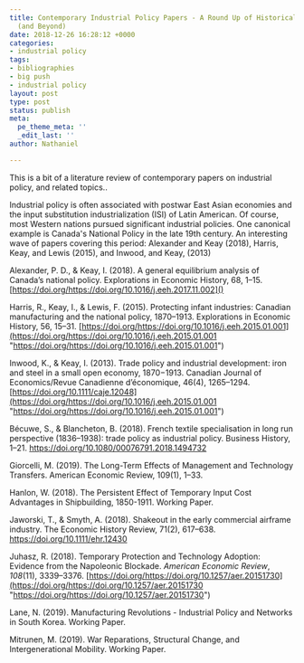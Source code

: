 ```yaml
---
title: Contemporary Industrial Policy Papers - A Round Up of Historical Case Studies
  (and Beyond)
date: 2018-12-26 16:28:12 +0000
categories:
- industrial policy
tags:
- bibliographies
- big push
- industrial policy
layout: post
type: post
status: publish
meta:
  pe_theme_meta: ''
  _edit_last: ''
author: Nathaniel

---
```


  
  
This is a bit of a literature review of contemporary papers on industrial policy, and related topics..  
  
Industrial policy is often associated with postwar East Asian economies and the input substitution industrialization (ISI) of Latin American. Of course, most Western nations pursued significant industrial policies. One canonical example is Canada's National Policy in the late 19th century. An interesting wave of papers covering this period: Alexander and Keay (2018), Harris, Keay, and Lewis (2015), and Inwood, and Keay, (2013)  
  
  
  
  
Alexander, P. D., & Keay, I. (2018). A general equilibrium analysis of Canada’s national policy. Explorations in Economic History, 68, 1–15. [https://doi.org/https://doi.org/10.1016/j.eeh.2017.11.002]()  
  
Harris, R., Keay, I., & Lewis, F. (2015). Protecting infant industries: Canadian manufacturing and the national policy, 1870–1913. Explorations in Economic History, 56, 15–31. [https://doi.org/https://doi.org/10.1016/j.eeh.2015.01.001](https://doi.org/https://doi.org/10.1016/j.eeh.2015.01.001 "https://doi.org/https://doi.org/10.1016/j.eeh.2015.01.001")  
  
Inwood, K., & Keay, I. (2013). Trade policy and industrial development: iron and steel in a small open economy, 1870−1913. Canadian Journal of Economics/Revue Canadienne d’économique, 46(4), 1265–1294. [https://doi.org/10.1111/caje.12048](https://doi.org/https://doi.org/10.1016/j.eeh.2015.01.001 "https://doi.org/https://doi.org/10.1016/j.eeh.2015.01.001")  
  
  
  
Bécuwe, S., & Blancheton, B. (2018). French textile specialisation in long run perspective (1836–1938): trade policy as industrial policy. Business History, 1–21. https://doi.org/10.1080/00076791.2018.1494732  
  
Giorcelli, M. (2019). The Long-Term Effects of Management and Technology Transfers. American Economic Review, 109(1), 1–33.  
  
Hanlon, W. (2018). The Persistent Effect of Temporary Input Cost Advantages in Shipbuilding, 1850-1911. Working Paper.  
  
  
  
Jaworski, T., & Smyth, A. (2018). Shakeout in the early commercial airframe industry. The Economic History Review, 71(2), 617–638. https://doi.org/10.1111/ehr.12430  
  
Juhasz, R. (2018). Temporary Protection and Technology Adoption: Evidence from the Napoleonic Blockade. _American Economic Review_, _108_(11), 3339–3376. [https://doi.org/https://doi.org/10.1257/aer.20151730](https://doi.org/https://doi.org/10.1257/aer.20151730 "https://doi.org/https://doi.org/10.1257/aer.20151730")  
  
Lane, N. (2019). Manufacturing Revolutions - Industrial Policy and Networks in South Korea. Working Paper.  
  
Mitrunen, M. (2019). War Reparations, Structural Change, and Intergenerational Mobility. Working Paper.